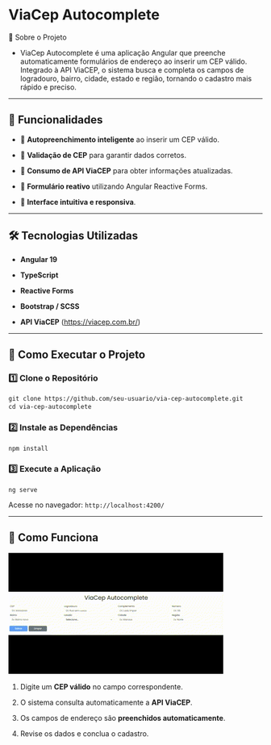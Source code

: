 
# ViaCep Autocomplete

📌 Sobre o Projeto
- ViaCep Autocomplete é uma aplicação Angular que preenche automaticamente formulários de endereço ao inserir um CEP válido. Integrado à API ViaCEP, o sistema busca e completa os campos de logradouro, bairro, cidade, estado e região, tornando o cadastro mais rápido e preciso.
---

## 🚀 Funcionalidades

- 🔹 **Autopreenchimento inteligente** ao inserir um CEP válido.
    
- 🔹 **Validação de CEP** para garantir dados corretos.
    
- 🔹 **Consumo de API ViaCEP** para obter informações atualizadas.
    
- 🔹 **Formulário reativo** utilizando Angular Reactive Forms.
    
- 🔹 **Interface intuitiva e responsiva**.
    

---

## 🛠 Tecnologias Utilizadas

- **Angular 19**
    
- **TypeScript**
    
- **Reactive Forms**
    
- **Bootstrap / SCSS**
    
- **API ViaCEP** (https://viacep.com.br/)
    

---

## 📖 Como Executar o Projeto

### 1️⃣ Clone o Repositório

```
git clone https://github.com/seu-usuario/via-cep-autocomplete.git
cd via-cep-autocomplete
```

### 2️⃣ Instale as Dependências

```
npm install
```

### 3️⃣ Execute a Aplicação

```
ng serve
```

Acesse no navegador: `http://localhost:4200/`

---

## 🎯 Como Funciona
![Demonstração](demonstracao.gif)

1. Digite um **CEP válido** no campo correspondente.
    
2. O sistema consulta automaticamente a **API ViaCEP**.
    
3. Os campos de endereço são **preenchidos automaticamente**.
    
4. Revise os dados e conclua o cadastro.
